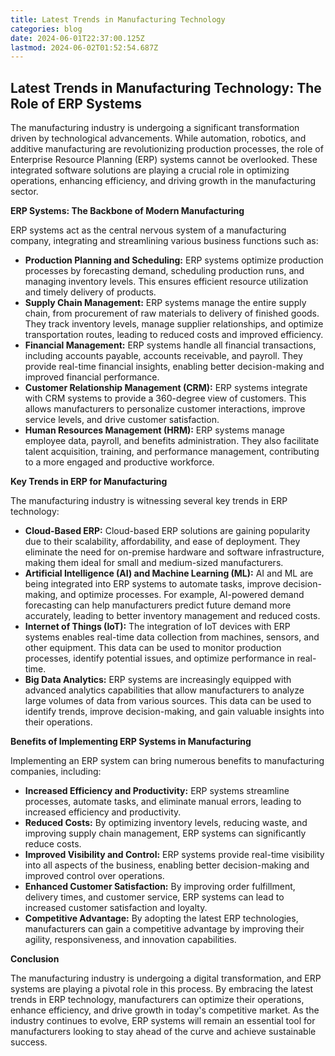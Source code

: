 ```yaml
---
title: Latest Trends in Manufacturing Technology
categories: blog
date: 2024-06-01T22:37:00.125Z
lastmod: 2024-06-02T01:52:54.687Z
---
```


Latest Trends in Manufacturing Technology: The Role of ERP Systems
------------------------------------------------------------------

The manufacturing industry is undergoing a significant transformation driven by technological advancements. While automation, robotics, and additive manufacturing are revolutionizing production processes, the role of Enterprise Resource Planning (ERP) systems cannot be overlooked. These integrated software solutions are playing a crucial role in optimizing operations, enhancing efficiency, and driving growth in the manufacturing sector.

**ERP Systems: The Backbone of Modern Manufacturing**

ERP systems act as the central nervous system of a manufacturing company, integrating and streamlining various business functions such as:

-   **Production Planning and Scheduling:** ERP systems optimize production processes by forecasting demand, scheduling production runs, and managing inventory levels. This ensures efficient resource utilization and timely delivery of products.
-   **Supply Chain Management:** ERP systems manage the entire supply chain, from procurement of raw materials to delivery of finished goods. They track inventory levels, manage supplier relationships, and optimize transportation routes, leading to reduced costs and improved efficiency.
-   **Financial Management:** ERP systems handle all financial transactions, including accounts payable, accounts receivable, and payroll. They provide real-time financial insights, enabling better decision-making and improved financial performance.
-   **Customer Relationship Management (CRM):** ERP systems integrate with CRM systems to provide a 360-degree view of customers. This allows manufacturers to personalize customer interactions, improve service levels, and drive customer satisfaction.
-   **Human Resources Management (HRM):** ERP systems manage employee data, payroll, and benefits administration. They also facilitate talent acquisition, training, and performance management, contributing to a more engaged and productive workforce.

**Key Trends in ERP for Manufacturing**

The manufacturing industry is witnessing several key trends in ERP technology:

-   **Cloud-Based ERP:** Cloud-based ERP solutions are gaining popularity due to their scalability, affordability, and ease of deployment. They eliminate the need for on-premise hardware and software infrastructure, making them ideal for small and medium-sized manufacturers.
-   **Artificial Intelligence (AI) and Machine Learning (ML):** AI and ML are being integrated into ERP systems to automate tasks, improve decision-making, and optimize processes. For example, AI-powered demand forecasting can help manufacturers predict future demand more accurately, leading to better inventory management and reduced costs.
-   **Internet of Things (IoT):** The integration of IoT devices with ERP systems enables real-time data collection from machines, sensors, and other equipment. This data can be used to monitor production processes, identify potential issues, and optimize performance in real-time.
-   **Big Data Analytics:** ERP systems are increasingly equipped with advanced analytics capabilities that allow manufacturers to analyze large volumes of data from various sources. This data can be used to identify trends, improve decision-making, and gain valuable insights into their operations.

**Benefits of Implementing ERP Systems in Manufacturing**

Implementing an ERP system can bring numerous benefits to manufacturing companies, including:

-   **Increased Efficiency and Productivity:** ERP systems streamline processes, automate tasks, and eliminate manual errors, leading to increased efficiency and productivity.
-   **Reduced Costs:** By optimizing inventory levels, reducing waste, and improving supply chain management, ERP systems can significantly reduce costs.
-   **Improved Visibility and Control:** ERP systems provide real-time visibility into all aspects of the business, enabling better decision-making and improved control over operations.
-   **Enhanced Customer Satisfaction:** By improving order fulfillment, delivery times, and customer service, ERP systems can lead to increased customer satisfaction and loyalty.
-   **Competitive Advantage:** By adopting the latest ERP technologies, manufacturers can gain a competitive advantage by improving their agility, responsiveness, and innovation capabilities.

**Conclusion**

The manufacturing industry is undergoing a digital transformation, and ERP systems are playing a pivotal role in this process. By embracing the latest trends in ERP technology, manufacturers can optimize their operations, enhance efficiency, and drive growth in today's competitive market. As the industry continues to evolve, ERP systems will remain an essential tool for manufacturers looking to stay ahead of the curve and achieve sustainable success.
